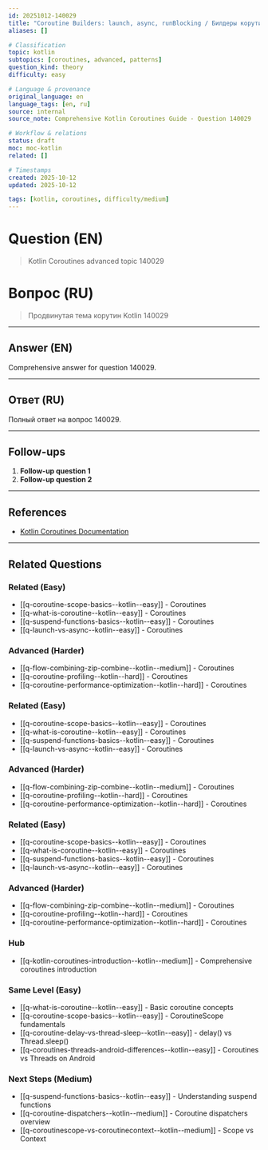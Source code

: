 ```yaml
---
id: 20251012-140029
title: "Coroutine Builders: launch, async, runBlocking / Билдеры корутин: launch, async, runBlocking"
aliases: []

# Classification
topic: kotlin
subtopics: [coroutines, advanced, patterns]
question_kind: theory
difficulty: easy

# Language & provenance
original_language: en
language_tags: [en, ru]
source: internal
source_note: Comprehensive Kotlin Coroutines Guide - Question 140029

# Workflow & relations
status: draft
moc: moc-kotlin
related: []

# Timestamps
created: 2025-10-12
updated: 2025-10-12

tags: [kotlin, coroutines, difficulty/medium]
---
```

# Question (EN)
> Kotlin Coroutines advanced topic 140029

# Вопрос (RU)
> Продвинутая тема корутин Kotlin 140029

---

## Answer (EN)

Comprehensive answer for question 140029.

---

## Ответ (RU)

Полный ответ на вопрос 140029.

---

## Follow-ups

1. **Follow-up question 1**
2. **Follow-up question 2**

---

## References

- [Kotlin Coroutines Documentation](https://kotlinlang.org/docs/coroutines-overview.html)

---

## Related Questions

### Related (Easy)
- [[q-coroutine-scope-basics--kotlin--easy]] - Coroutines
- [[q-what-is-coroutine--kotlin--easy]] - Coroutines
- [[q-suspend-functions-basics--kotlin--easy]] - Coroutines
- [[q-launch-vs-async--kotlin--easy]] - Coroutines

### Advanced (Harder)
- [[q-flow-combining-zip-combine--kotlin--medium]] - Coroutines
- [[q-coroutine-profiling--kotlin--hard]] - Coroutines
- [[q-coroutine-performance-optimization--kotlin--hard]] - Coroutines
### Related (Easy)
- [[q-coroutine-scope-basics--kotlin--easy]] - Coroutines
- [[q-what-is-coroutine--kotlin--easy]] - Coroutines
- [[q-suspend-functions-basics--kotlin--easy]] - Coroutines
- [[q-launch-vs-async--kotlin--easy]] - Coroutines

### Advanced (Harder)
- [[q-flow-combining-zip-combine--kotlin--medium]] - Coroutines
- [[q-coroutine-profiling--kotlin--hard]] - Coroutines
- [[q-coroutine-performance-optimization--kotlin--hard]] - Coroutines
### Related (Easy)
- [[q-coroutine-scope-basics--kotlin--easy]] - Coroutines
- [[q-what-is-coroutine--kotlin--easy]] - Coroutines
- [[q-suspend-functions-basics--kotlin--easy]] - Coroutines
- [[q-launch-vs-async--kotlin--easy]] - Coroutines

### Advanced (Harder)
- [[q-flow-combining-zip-combine--kotlin--medium]] - Coroutines
- [[q-coroutine-profiling--kotlin--hard]] - Coroutines
- [[q-coroutine-performance-optimization--kotlin--hard]] - Coroutines
### Hub
- [[q-kotlin-coroutines-introduction--kotlin--medium]] - Comprehensive coroutines introduction

### Same Level (Easy)
- [[q-what-is-coroutine--kotlin--easy]] - Basic coroutine concepts
- [[q-coroutine-scope-basics--kotlin--easy]] - CoroutineScope fundamentals
- [[q-coroutine-delay-vs-thread-sleep--kotlin--easy]] - delay() vs Thread.sleep()
- [[q-coroutines-threads-android-differences--kotlin--easy]] - Coroutines vs Threads on Android

### Next Steps (Medium)
- [[q-suspend-functions-basics--kotlin--easy]] - Understanding suspend functions
- [[q-coroutine-dispatchers--kotlin--medium]] - Coroutine dispatchers overview
- [[q-coroutinescope-vs-coroutinecontext--kotlin--medium]] - Scope vs Context
